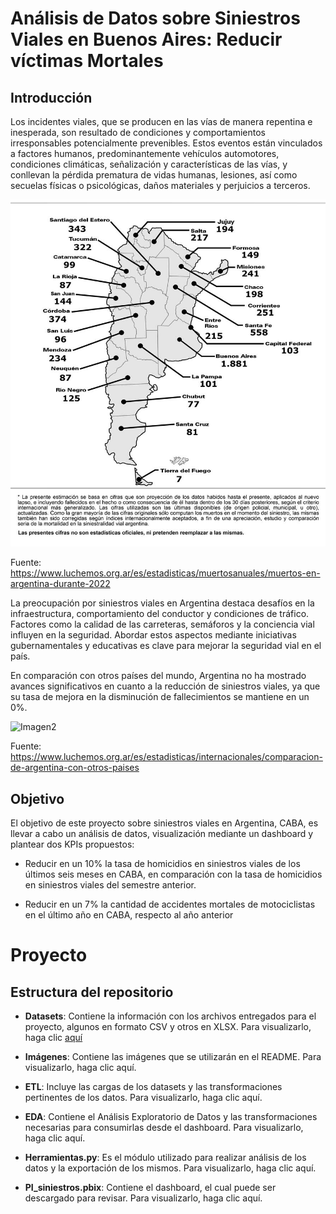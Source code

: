 # Análisis de Datos sobre Siniestros Viales en Buenos Aires: Reducir víctimas Mortales

## Introducción

Los incidentes viales, que se producen en las vías de manera repentina e inesperada, son resultado de condiciones y comportamientos irresponsables potencialmente prevenibles. Estos eventos están vinculados a factores humanos, predominantemente vehículos automotores, condiciones climáticas, señalización y características de las vías, y conllevan la pérdida prematura de vidas humanas, lesiones, así como secuelas físicas o psicológicas, daños materiales y perjuicios a terceros.

![imagen](Imagenes/MapaMuertos2022web%20Copy.jpg)

Fuente: https://www.luchemos.org.ar/es/estadisticas/muertosanuales/muertos-en-argentina-durante-2022

La preocupación por siniestros viales en Argentina destaca desafíos en la infraestructura, comportamiento del conductor y condiciones de tráfico. Factores como la calidad de las carreteras, semáforos y la conciencia vial influyen en la seguridad. Abordar estos aspectos mediante iniciativas gubernamentales y educativas es clave para mejorar la seguridad vial en el país.

En comparación con otros países del mundo, Argentina no ha mostrado avances significativos en cuanto a la reducción de siniestros viales, ya que su tasa de mejora en la disminución de fallecimientos se mantiene en un 0%.

![Imagen2](/PI_Siniestros/Imagenes/tabla.jpg)

Fuente: https://www.luchemos.org.ar/es/estadisticas/internacionales/comparacion-de-argentina-con-otros-paises


## Objetivo

El objetivo de este proyecto sobre siniestros viales en Argentina, CABA, es llevar a cabo un análisis de datos, visualización mediante un dashboard y plantear dos KPIs propuestos:

* Reducir en un 10% la tasa de homicidios en siniestros viales de los últimos seis meses en CABA, en comparación con la tasa de homicidios en siniestros viales del semestre anterior.

* Reducir en un 7% la cantidad de accidentes mortales de motociclistas en el último año en CABA, respecto al año anterior

# Proyecto

## Estructura del repositorio

* **Datasets**: Contiene la información con los archivos entregados para el proyecto, algunos en formato CSV y otros en XLSX. Para visualizarlo, haga clic [aquí](./PI_Siniestros/Datasets/)

* **Imágenes**: Contiene las imágenes que se utilizarán en el README. Para visualizarlo, haga clic aquí.

* **ETL**: Incluye las cargas de los datasets y las transformaciones pertinentes de los datos. Para visualizarlo, haga clic aquí.

* **EDA**: Contiene el Análisis Exploratorio de Datos y las transformaciones necesarias para consumirlas desde el dashboard. Para visualizarlo, haga clic aquí.

* **Herramientas.py**: Es el módulo utilizado para realizar análisis de los datos y la exportación de los mismos. Para visualizarlo, haga clic aquí.

* **PI_siniestros.pbix**: Contiene el dashboard, el cual puede ser descargado para revisar. Para visualizarlo, haga clic aquí.


